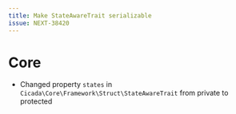 ```yaml
---
title: Make StateAwareTrait serializable
issue: NEXT-38420
---
```

# Core
* Changed property `states` in `Cicada\Core\Framework\Struct\StateAwareTrait` from private to protected
